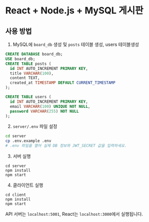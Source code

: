 # React + Node.js + MySQL 게시판

## 사용 방법

1. MySQL에 `board_db` 생성 및 `posts` 테이블 생성, users 테이블생성

```sql
CREATE DATABASE board_db;
USE board_db;
CREATE TABLE posts (
  id INT AUTO_INCREMENT PRIMARY KEY,
  title VARCHAR(100),
  content TEXT,
  created_at TIMESTAMP DEFAULT CURRENT_TIMESTAMP
);
```

```sql
CREATE TABLE users (
  id INT AUTO_INCREMENT PRIMARY KEY,
  email VARCHAR(100) UNIQUE NOT NULL,
  password VARCHAR(255) NOT NULL
);
```


2. `server/.env` 파일 설정

```bash
cd server
cp .env.example .env
# .env 파일을 열어 실제 DB 정보와 JWT_SECRET 값을 입력하세요.
```

3. 서버 실행

```
cd server
npm install
npm start
```

4. 클라이언트 실행

```
cd client
npm install
npm start
```

API 서버는 `localhost:5001`, React는 `localhost:3000`에서 실행됩니다.
